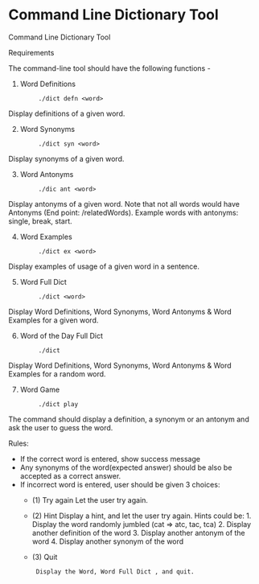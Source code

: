 # Command Line Dictionary Tool
Command Line Dictionary Tool



Requirements

The command-line tool should have the following functions - 

1. Word Definitions

            ./dict defn <word>

Display definitions of a given word.

2. Word Synonyms

            ./dict syn <word>

Display synonyms of a given word. 

3. Word Antonyms

            ./dic ant <word>

Display antonyms of a given word. Note that not all words would have Antonyms (End point: /relatedWords). Example words with antonyms: single, break, start.

4. Word Examples

            ./dict ex <word>

Display examples of usage of a given word in a sentence. 

5. Word Full Dict

            ./dict <word>

Display Word Definitions, Word Synonyms, Word Antonyms & Word Examples for a given word.

6. Word of the Day Full Dict

            ./dict

Display Word Definitions, Word Synonyms, Word Antonyms & Word Examples for a random word.

7. Word Game

            ./dict play

The command should display a definition, a synonym or an antonym and ask the user to guess the word. 

Rules:

- If the correct word is entered, show success message
- Any synonyms of the word(expected answer) should be also be accepted as a correct answer.
- If incorrect word is entered, user should be given 3 choices:
    - (1) Try again
        Let the user try again.
    - (2) Hint
        Display a hint, and let the user try again. Hints could be:
            1. Display the word randomly jumbled (cat => atc, tac, tca)
            2. Display another definition of the word
            3. Display another antonym of the word
            4. Display another synonym of the word
    - (3) Quit

           Display the Word, Word Full Dict , and quit.
